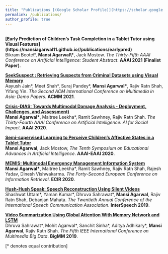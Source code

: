 ```yaml
---
title: "Publications [(Google Scholar Profile)](https://scholar.google.com/citations?user=PBcyY2wAAAAJ&hl=en)"
permalink: /publications/
author_profile: true
---
```

<br>
<b>[Early Prediction of Children’s Task Completion in a Tablet Tutor using Visual Features](https://mansiagarwal11.github.io//publications/earlypred)</b> <br>
Bikram Boote\*, <b>Mansi Agarwal\*</b>, Jack Mostow.
<i>The Thirty-Fifth AAAI Conference on Artificial Intelligence: Student Abstract</i>. <b>AAAI 2021 (Finalist Paper)</b>.

<b>[SeekSuspect : Retrieving Suspects from Criminal Datasets using Visual Memory](https://mansiagarwal11.github.io//publications/seeksuspect)</b> <br>
Aayush Jain\*, Meet Shah\*, Suraj Pandey\*, <b>Mansi Agarwal\*</b>, Rajiv Ratn Shah, Yifang Yin.
<i>The Second ACM International Conference on Multimedia in Asia: Demo Papers</i>. <b>ACMM 2021</b>.

<b>[Crisis-DIAS: Towards Multimodal Damage Analysis - Deployment, Challenges, and Assessment)](http://lantaoyu.com/publications/MOPO)</b> <br> 
<b>Mansi Agarwal\*</b>, Maitree Leekha\*, Ramit Sawhney, Rajiv Ratn Shah.
<i>The Thirty-Fourth AAAI Conference on Artificial Intelligence: AI for Social Impact</i>. <b>AAAI 2020</b>.

<b>[Semi-supervised Learning to Perceive Children’s Affective States in a Tablet Tutor](https://mansiagarwal11.github.io//publications/Semisupervised)</b> <br> 
<b>Mansi Agarwal</b>, Jack Mostow,
<i>The Tenth Symposium on Educational Advances in Artificial Intelligence</i>. <b>AAAI-EAAI 2020</b>.

<b>[MEMIS: Multimodal Emergency Management Information System](http://lantaoyu.com/publications/fEBM)</b> <br> 
<b>Mansi Agarwal\*</b>, Maitree Leekha\*, Ramit Sawhney, Rajiv Ratn Shah, Rajesh Yadav, Dinesh Vishwakarma.
<i>The Forty-Second European Conference on Information Retrieval</i>. <b>ECIR 2020</b>.

<b>[Hush-Hush Speak: Speech Reconstruction Using Silent Videos](http://lantaoyu.com/publications/VBDA)</b> <br> 
Shashwat Uttam\*, Yaman Kumar\*, Dhruva Sahrawat\*, <b>Mansi Agarwal</b>, Rajiv Ratn Shah, Debanjan Mahata.
<i>The Twentieth Annual Conference of the International Speech Communication Association</i>. <b>InterSpeech 2019</b>.

<b>[Video Summarization Using Global Attention With Memory Network and LSTM](http://lantaoyu.com/publications/TextDR)</b> <br> 
Dhruva Sahrawat\*, Mohit Agarwal\*, Sanchit Sinha\*, Aditya Adhikary\*, <b>Mansi Agarwal</b>, Rajiv Ratn Shah.
<i>The Fifth IEEE International Conference on Multimedia Big Data</i>. <b>BigMM 2019</b>.

[\* denotes equal contribution]
